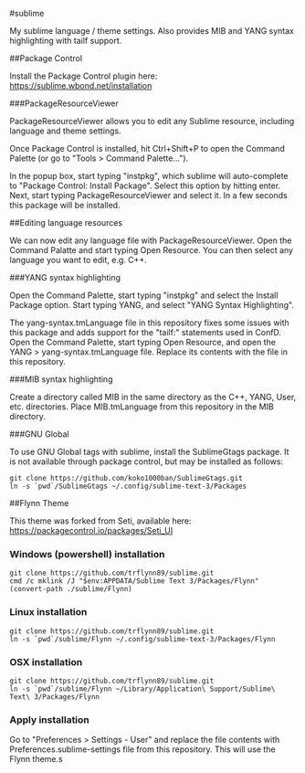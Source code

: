 #sublime

My sublime language / theme settings. Also provides MIB and YANG syntax highlighting with tailf support.

##Package Control

Install the Package Control plugin here: https://sublime.wbond.net/installation

###PackageResourceViewer

PackageResourceViewer allows you to edit any Sublime resource, including language and theme settings.

Once Package Control is installed, hit Ctrl+Shift+P to open the Command Palette (or go to "Tools > Command Palette...").

In the popup box, start typing "instpkg", which sublime will auto-complete to "Package Control: Install Package". Select this option by hitting enter. Next, start typing PackageResourceViewer and select it. In a few seconds this package will be installed.

##Editing language resources

We can now edit any language file with PackageResourceViewer. Open the Command Palatte and start typing Open Resource. You can then select any language you want to edit, e.g. C++.

###YANG syntax highlighting

Open the Command Palette, start typing "instpkg" and select the Install Package option. Start typing YANG, and select "YANG Syntax Highlighting".

The yang-syntax.tmLanguage file in this repository fixes some issues with this package and adds support for the "tailf:" statements used in ConfD. Open the Command Palette, start typing Open Resource, and open the YANG > yang-syntax.tmLanguage file. Replace its contents with the file in this repository.

###MIB syntax highlighting

Create a directory called MIB in the same directory as the C++, YANG, User, etc. directories. Place MIB.tmLanguage from this repository in the MIB directory.

###GNU Global

To use GNU Global tags with sublime, install the SublimeGtags package. It is not available through package control, but may be installed as follows:

```
git clone https://github.com/koko1000ban/SublimeGtags.git
ln -s `pwd`/SublimeGtags ~/.config/sublime-text-3/Packages
```

##Flynn Theme

This theme was forked from Seti, available here: https://packagecontrol.io/packages/Seti_UI

### Windows (powershell) installation

```
git clone https://github.com/trflynn89/sublime.git
cmd /c mklink /J "$env:APPDATA/Sublime Text 3/Packages/Flynn" (convert-path ./sublime/Flynn)
```

### Linux installation

```
git clone https://github.com/trflynn89/sublime.git
ln -s `pwd`/sublime/Flynn ~/.config/sublime-text-3/Packages/Flynn
```

### OSX installation

```
git clone https://github.com/trflynn89/sublime.git
ln -s `pwd`/sublime/Flynn ~/Library/Application\ Support/Sublime\ Text\ 3/Packages/Flynn
```

### Apply installation

Go to "Preferences >  Settings - User" and replace the file contents with Preferences.sublime-settings file from this repository. This will use the Flynn theme.s
